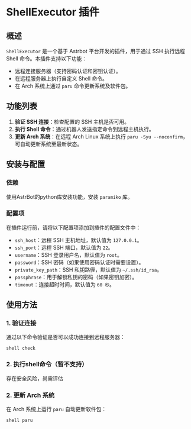 # ShellExecutor 插件
## 概述
`ShellExecutor` 是一个基于 Astrbot 平台开发的插件，用于通过 SSH 执行远程 Shell 命令。本插件支持以下功能：
- 远程连接服务器（支持密码认证和密钥认证）。
- 在远程服务器上执行自定义 Shell 命令。
- 在 Arch 系统上通过 `paru` 命令更新系统及软件包。

## 功能列表
1. **验证 SSH 连接**：检查配置的 SSH 主机是否可用。
2. **执行 Shell 命令**：通过机器人发送指定命令到远程主机执行。
3. **更新 Arch 系统**：在远程 Arch Linux 系统上执行 `paru -Syu --noconfirm`，可自动更新系统至最新状态。

## 安装与配置
### 依赖
使用AstrBot的python库安装功能，安装 `paramiko` 库。

### 配置项
在插件运行前，请将以下配置项添加到插件的配置文件中：
- `ssh_host`：远程 SSH 主机地址，默认值为 `127.0.0.1`。
- `ssh_port`：远程 SSH 端口，默认值为 `22`。
- `username`：SSH 登录用户名，默认值为 `root`。
- `password`：SSH 密码（如果使用密码认证时需要设置）。
- `private_key_path`：SSH 私钥路径，默认值为 `~/.ssh/id_rsa`。
- `passphrase`：用于解锁私钥的密码（如果密钥加密）。
- `timeout`：连接超时时间，默认值为 `60 秒`。

## 使用方法
### 1. 验证连接
通过以下命令验证是否可以成功连接到远程服务器：
``` 
shell check
```

### 2. 执行shell命令（暂不支持）
存在安全风险，尚需评估

### 2. 更新 Arch 系统
在 Arch 系统上运行 `paru` 自动更新软件包：
``` 
shell paru
```
